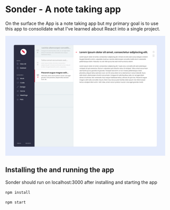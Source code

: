 # Sonder - A note taking app

On the surface the App is a note taking app but my primary goal is to use this app to consolidate what I've learned about React into a single project. 

![Desktop Screenshot](public/screenshots/Sonder-Desktop.png)


## Installing the and running the app

Sonder should run on localhost:3000 after installing and starting the app

`npm install`

`npm start`
